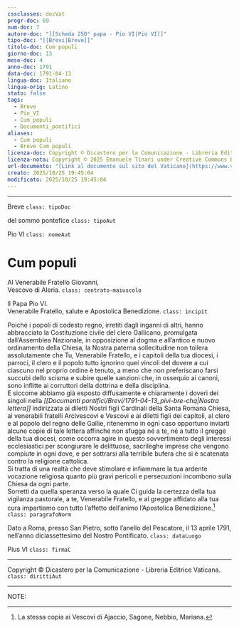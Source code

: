 ```yaml
---
cssclasses: docVat
progr-doc: 69
num-doc: 7
autore-doc: "[[Scheda 250° papa - Pio VI|Pio VI]]"
tipo-doc: "[[Brevi|Breve]]"
titolo-doc: Cum populi
giorno-doc: 13
mese-doc: 4
anno-doc: 1791
data-doc: 1791-04-13
lingua-doc: Italiano
lingua-orig: Latino
stato: false
tags:
  - Breve
  - Pio_VI
  - Cum_populi
  - Documenti_pontifici
aliases:
  - Cum populi
  - Breve Cum populi
licenza-doc: Copyright © Dicastero per la Comunicazione - Libreria Editrice Vaticana
licenza-nota: Copyright © 2025 Emanuele Tinari under Creative Commons BY-NC-SA 4.0 https://creativecommons.org/licenses/by-nc-sa/4.0/
url-documento: "[Link al documento sul sito del Vaticano](https://www.vatican.va/content/pius-vi/it/documents/breve-cum-populi-13-aprile-1791.html)"
creato: 2025/10/25 19:45:04
modificato: 2025/10/25 19:45:04
---
```



***


Breve `class: tipoDoc`


del sommo pontefice `class: tipoAut`


Pio VI `class: nomeAut`


# Cum populi


Al Venerabile Fratello Giovanni,<br>Vescovo di Aleria. `class: centrato-maiuscolo`


Il Papa Pio VI.<br>Venerabile Fratello, salute e Apostolica Benedizione. `class: incipit`


Poiché i popoli di codesto regno, irretiti dagli inganni di altri, hanno abbracciato la Costituzione civile del clero Gallicano, promulgata dall’Assemblea Nazionale, in opposizione al dogma e all’antico e nuovo ordinamento della Chiesa, la Nostra paterna sollecitudine non tollera assolutamente che Tu, Venerabile Fratello, e i capitoli della tua diocesi, i parroci, il clero e il popolo tutto ignorino quei vincoli del dovere a cui ciascuno nel proprio ordine è tenuto, a meno che non preferiscano farsi succubi dello scisma e subire quelle sanzioni che, in ossequio ai canoni, sono inflitte ai corruttori della dottrina e della disciplina.<br>E siccome abbiamo già esposto diffusamente e chiaramente i doveri dei singoli nella *[[Documenti pontifici/Brevi/1791-04-13_pivi-bre-chq|Nostra lettera]]* indirizzata ai diletti Nostri figli Cardinali della Santa Romana Chiesa, ai venerabili fratelli Arcivescovi e Vescovi e ai diletti figli dei capitoli, al clero e al popolo del regno delle Gallie, ritenemmo in ogni caso opportuno inviarti alcune copie di tale lettera affinché non sfugga né a te, né a tutto il gregge della tua diocesi, come occorra agire in questo sovvertimento degli interessi ecclesiastici per scongiurare le delittuose, sacrileghe imprese che vengono compiute in ogni dove, e per sottrarsi alla terribile bufera che si è scatenata contro la religione cattolica.<br>Si tratta di una realtà che deve stimolare e infiammare la tua ardente vocazione religiosa quanto più gravi pericoli e persecuzioni incombono sulla Chiesa da ogni parte.<br>Sorretti da quella speranza verso la quale Ci guida la certezza della tua vigilanza pastorale, a te, Venerabile Fratello, e al gregge affidato alla tua cura impartiamo con tutto l’affetto dell’animo l’Apostolica Benedizione.[^1791-04-13_pivi-bre-cup-ftn1] `class: paragrafoNorm`


Dato a Roma, presso San Pietro, sotto l’anello del Pescatore, il 13 aprile 1791, nell’anno diciassettesimo del Nostro Pontificato. `class: dataLuogo`


Pius VI `class: firmaC`


***


Copyright © Dicastero per la Comunicazione - Libreria Editrice Vaticana. `class: dirittiAut`


***


NOTE:


[^1791-04-13_pivi-bre-cup-ftn1]: La stessa copia ai Vescovi di Ajaccio, Sagone, Nebbio, Mariana.


